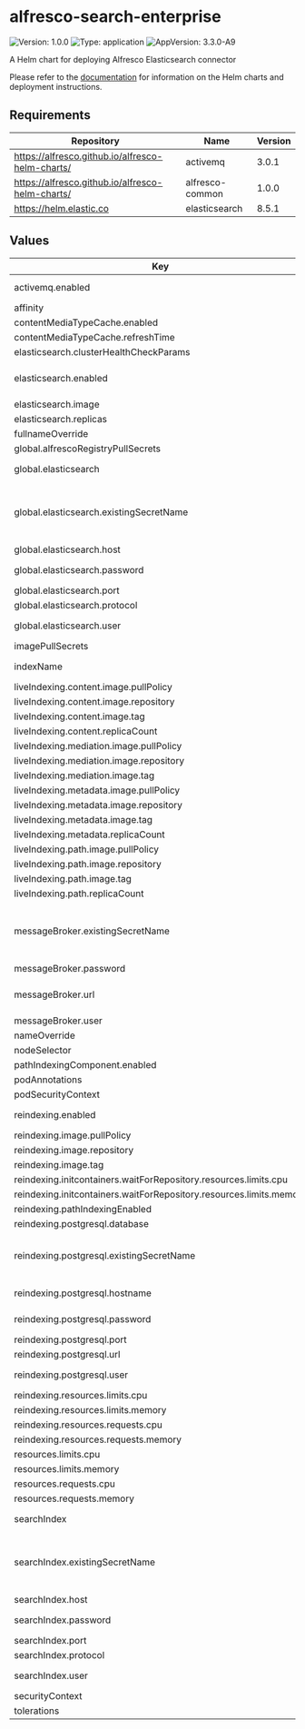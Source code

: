 # alfresco-search-enterprise

![Version: 1.0.0](https://img.shields.io/badge/Version-1.0.0-informational?style=flat-square) ![Type: application](https://img.shields.io/badge/Type-application-informational?style=flat-square) ![AppVersion: 3.3.0-A9](https://img.shields.io/badge/AppVersion-3.3.0--A9-informational?style=flat-square)

A Helm chart for deploying Alfresco Elasticsearch connector

Please refer to the [documentation](https://github.com/Alfresco/acs-deployment/blob/master/docs/helm/README.md) for information on the Helm charts and deployment instructions.

## Requirements

| Repository | Name | Version |
|------------|------|---------|
| https://alfresco.github.io/alfresco-helm-charts/ | activemq | 3.0.1 |
| https://alfresco.github.io/alfresco-helm-charts/ | alfresco-common | 1.0.0 |
| https://helm.elastic.co | elasticsearch | 8.5.1 |

## Values

| Key | Type | Default | Description |
|-----|------|---------|-------------|
| activemq.enabled | bool | `false` | Enable embedded broker - useful when testing this chart in standalone |
| affinity | object | `{}` |  |
| contentMediaTypeCache.enabled | bool | `true` |  |
| contentMediaTypeCache.refreshTime | string | `"0 0 * * * *"` |  |
| elasticsearch.clusterHealthCheckParams | string | `"wait_for_status=yellow&timeout=1s"` |  |
| elasticsearch.enabled | bool | `false` | Enable embedded elasticsearch - useful when using this chart in standalone |
| elasticsearch.image | string | `"docker.elastic.co/elasticsearch/elasticsearch-oss"` |  |
| elasticsearch.replicas | int | `1` |  |
| fullnameOverride | string | `""` |  |
| global.alfrescoRegistryPullSecrets | string | `"quay-registry-secret"` |  |
| global.elasticsearch | object | `{"existingSecretName":null,"host":null,"password":null,"port":null,"protocol":null,"user":null}` | Shared connections details for Elasticsearch/Opensearch cluster |
| global.elasticsearch.existingSecretName | string | `nil` | Alternatively, provide connection details via an existing secret that contains ELASTICSEARCH_USERNAME and ELASTICSEARCH_PASSWORD keys |
| global.elasticsearch.host | string | `nil` | The host where service is available |
| global.elasticsearch.password | string | `nil` | The password required to access the service, if any |
| global.elasticsearch.port | string | `nil` | The port where service is available |
| global.elasticsearch.protocol | string | `nil` | Valid values are http or https |
| global.elasticsearch.user | string | `nil` | The username required to access the service, if any |
| imagePullSecrets | list | `[]` |  |
| indexName | string | `"alfresco"` | Name of the existing search index, usually created by repo |
| liveIndexing.content.image.pullPolicy | string | `"IfNotPresent"` |  |
| liveIndexing.content.image.repository | string | `"quay.io/alfresco/alfresco-elasticsearch-live-indexing-content"` |  |
| liveIndexing.content.image.tag | string | `"3.3.0-A9"` |  |
| liveIndexing.content.replicaCount | int | `1` |  |
| liveIndexing.mediation.image.pullPolicy | string | `"IfNotPresent"` |  |
| liveIndexing.mediation.image.repository | string | `"quay.io/alfresco/alfresco-elasticsearch-live-indexing-mediation"` |  |
| liveIndexing.mediation.image.tag | string | `"3.3.0-A9"` |  |
| liveIndexing.metadata.image.pullPolicy | string | `"IfNotPresent"` |  |
| liveIndexing.metadata.image.repository | string | `"quay.io/alfresco/alfresco-elasticsearch-live-indexing-metadata"` |  |
| liveIndexing.metadata.image.tag | string | `"3.3.0-A9"` |  |
| liveIndexing.metadata.replicaCount | int | `1` |  |
| liveIndexing.path.image.pullPolicy | string | `"IfNotPresent"` |  |
| liveIndexing.path.image.repository | string | `"quay.io/alfresco/alfresco-elasticsearch-live-indexing-path"` |  |
| liveIndexing.path.image.tag | string | `"3.3.0-A9"` |  |
| liveIndexing.path.replicaCount | int | `1` |  |
| messageBroker.existingSecretName | string | `nil` | Provide connection details alternatively via an existing secret that contains BROKER_URL, BROKER_USERNAME and BROKER_PASSWORD keys |
| messageBroker.password | string | `nil` | Broker password |
| messageBroker.url | string | `nil` | Broker URL formatted as per: https://activemq.apache.org/failover-transport-reference |
| messageBroker.user | string | `nil` | Broker username |
| nameOverride | string | `""` |  |
| nodeSelector | object | `{}` |  |
| pathIndexingComponent.enabled | bool | `true` |  |
| podAnnotations | object | `{}` |  |
| podSecurityContext | object | `{}` |  |
| reindexing.enabled | bool | `true` | Create the one-shot job to trigger the reindexing of repo contents |
| reindexing.image.pullPolicy | string | `"IfNotPresent"` |  |
| reindexing.image.repository | string | `"quay.io/alfresco/alfresco-elasticsearch-reindexing"` |  |
| reindexing.image.tag | string | `"3.3.0-A9"` |  |
| reindexing.initcontainers.waitForRepository.resources.limits.cpu | string | `"0.25"` |  |
| reindexing.initcontainers.waitForRepository.resources.limits.memory | string | `"10Mi"` |  |
| reindexing.pathIndexingEnabled | bool | `true` |  |
| reindexing.postgresql.database | string | `"alfresco"` | The database name to use |
| reindexing.postgresql.existingSecretName | string | `nil` | Alternatively, provide connection details via an existing secret that contains DATABASE_USERNAME and DATABASE_PASSWORD keys |
| reindexing.postgresql.hostname | string | `"postgresql-acs"` | The host where database service is available |
| reindexing.postgresql.password | string | `nil` | The password required to access the service |
| reindexing.postgresql.port | int | `5432` | The port where service is available |
| reindexing.postgresql.url | string | `nil` |  |
| reindexing.postgresql.user | string | `nil` | The username required to access the service |
| reindexing.resources.limits.cpu | string | `"2"` |  |
| reindexing.resources.limits.memory | string | `"512Mi"` |  |
| reindexing.resources.requests.cpu | string | `"0.5"` |  |
| reindexing.resources.requests.memory | string | `"128Mi"` |  |
| resources.limits.cpu | string | `"2"` |  |
| resources.limits.memory | string | `"2048Mi"` |  |
| resources.requests.cpu | string | `"0.5"` |  |
| resources.requests.memory | string | `"256Mi"` |  |
| searchIndex | object | `{"existingSecretName":null,"host":null,"password":null,"port":null,"protocol":null,"user":null}` | Overrides .Values.global.elasticsearch |
| searchIndex.existingSecretName | string | `nil` | Alternatively, provide connection details via an an existing secret that contains ELASTICSEARCH_USERNAME and ELASTICSEARCH_PASSWORD keys |
| searchIndex.host | string | `nil` | The host where service is available |
| searchIndex.password | string | `nil` | The password required to access the service, if any |
| searchIndex.port | string | `nil` | The port where service is available |
| searchIndex.protocol | string | `nil` | Valid values are http or https |
| searchIndex.user | string | `nil` | The username required to access the service, if any |
| securityContext | object | `{}` |  |
| tolerations | list | `[]` |  |
